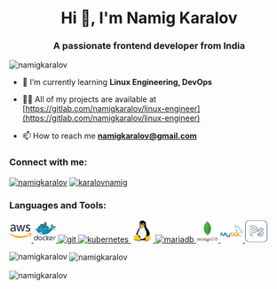 <h1 align="center">Hi 👋, I'm Namig Karalov</h1>
<h3 align="center">A passionate frontend developer from India</h3>

<p align="left"> <img src="https://komarev.com/ghpvc/?username=namigkaralov&label=Profile%20views&color=0e75b6&style=flat" alt="namigkaralov" /> </p>

- 🌱 I’m currently learning **Linux Engineering, DevOps**

- 👨‍💻 All of my projects are available at [https://gitlab.com/namigkaralov/linux-engineer](https://gitlab.com/namigkaralov/linux-engineer)

- 📫 How to reach me **namigkaralov@gmail.com**

<h3 align="left">Connect with me:</h3>
<p align="left">
<a href="https://linkedin.com/in/namigkaralov" target="blank"><img align="center" src="https://raw.githubusercontent.com/rahuldkjain/github-profile-readme-generator/master/src/images/icons/Social/linked-in-alt.svg" alt="namigkaralov" height="30" width="40" /></a>
<a href="https://instagram.com/karalovnamig" target="blank"><img align="center" src="https://raw.githubusercontent.com/rahuldkjain/github-profile-readme-generator/master/src/images/icons/Social/instagram.svg" alt="karalovnamig" height="30" width="40" /></a>
</p>

<h3 align="left">Languages and Tools:</h3>
<p align="left"> <a href="https://aws.amazon.com" target="_blank" rel="noreferrer"> <img src="https://raw.githubusercontent.com/devicons/devicon/master/icons/amazonwebservices/amazonwebservices-original-wordmark.svg" alt="aws" width="40" height="40"/> </a> <a href="https://www.docker.com/" target="_blank" rel="noreferrer"> <img src="https://raw.githubusercontent.com/devicons/devicon/master/icons/docker/docker-original-wordmark.svg" alt="docker" width="40" height="40"/> </a> <a href="https://git-scm.com/" target="_blank" rel="noreferrer"> <img src="https://www.vectorlogo.zone/logos/git-scm/git-scm-icon.svg" alt="git" width="40" height="40"/> </a> <a href="https://kubernetes.io" target="_blank" rel="noreferrer"> <img src="https://www.vectorlogo.zone/logos/kubernetes/kubernetes-icon.svg" alt="kubernetes" width="40" height="40"/> </a> <a href="https://www.linux.org/" target="_blank" rel="noreferrer"> <img src="https://raw.githubusercontent.com/devicons/devicon/master/icons/linux/linux-original.svg" alt="linux" width="40" height="40"/> </a> <a href="https://mariadb.org/" target="_blank" rel="noreferrer"> <img src="https://www.vectorlogo.zone/logos/mariadb/mariadb-icon.svg" alt="mariadb" width="40" height="40"/> </a> <a href="https://www.mongodb.com/" target="_blank" rel="noreferrer"> <img src="https://raw.githubusercontent.com/devicons/devicon/master/icons/mongodb/mongodb-original-wordmark.svg" alt="mongodb" width="40" height="40"/> </a> <a href="https://www.mysql.com/" target="_blank" rel="noreferrer"> <img src="https://raw.githubusercontent.com/devicons/devicon/master/icons/mysql/mysql-original-wordmark.svg" alt="mysql" width="40" height="40"/> </a> <a href="https://www.photoshop.com/en" target="_blank" rel="noreferrer"> <img src="https://raw.githubusercontent.com/devicons/devicon/master/icons/photoshop/photoshop-line.svg" alt="photoshop" width="40" height="40"/> </a> </p>

<p><img align="left" src="https://github-readme-stats.vercel.app/api/top-langs?username=namigkaralov&show_icons=true&locale=en&layout=compact" alt="namigkaralov" /></p>

<p>&nbsp;<img align="center" src="https://github-readme-stats.vercel.app/api?username=namigkaralov&show_icons=true&locale=en" alt="namigkaralov" /></p>

<p><img align="center" src="https://github-readme-streak-stats.herokuapp.com/?user=namigkaralov&" alt="namigkaralov" /></p>
